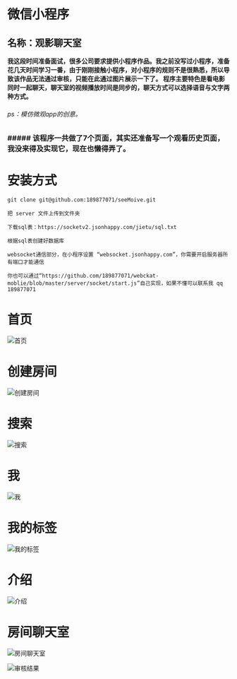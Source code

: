 # 微信小程序
## 名称：观影聊天室
**我这段时间准备面试，很多公司要求提供小程序作品。我之前没写过小程序，准备花几天时间学习一番，由于刚刚接触小程序，对小程序的规则不是很熟悉，所以导致该作品无法通过审核，只能在此通过图片展示一下了。
程序主要特色是看电影同时一起聊天，聊天室的视频播放时间是同步的，聊天方式可以选择语音与文字两种方式。**
###### ps：模仿微观app的创意。
### ##### 该程序一共做了7个页面，其实还准备写一个观看历史页面，我没来得及实现它，现在也懒得弄了。

# 安装方式

`git clone git@github.com:189877071/seeMoive.git`

`把 server 文件上传到文件夹`

`下载sql表：https://socketv2.jsonhappy.com/jietu/sql.txt`

`根据sql表创建好数据库`

`websocket通信部分，在小程序设置 “websocket.jsonhappy.com”，你需要开启服务器所有端口才能通信`

`你也可以通过“https://github.com/189877071/webckat-moblie/blob/master/server/socket/start.js”自己实现，如果不懂可以联系我 qq 189877071`

# 首页

![首页](https://socketv2.jsonhappy.com/jietu/index.jpg "首页")

# 创建房间
![创建房间](https://socketv2.jsonhappy.com/jietu/create.jpg "创建房间")

# 搜索

![搜索](https://socketv2.jsonhappy.com/jietu/search.jpg "搜索")

# 我

![我](https://socketv2.jsonhappy.com/jietu/mi.jpg "我")


# 我的标签

![我的标签](https://socketv2.jsonhappy.com/jietu/label.jpg "我的标签")

# 介绍

![介绍](https://socketv2.jsonhappy.com/jietu/js.jpg "介绍")

# 房间聊天室

![房间聊天室](https://socketv2.jsonhappy.com/jietu/home.jpg "房间聊天室")

![审核结果](https://socketv2.jsonhappy.com/jietu/tz.jpg "审核结果")